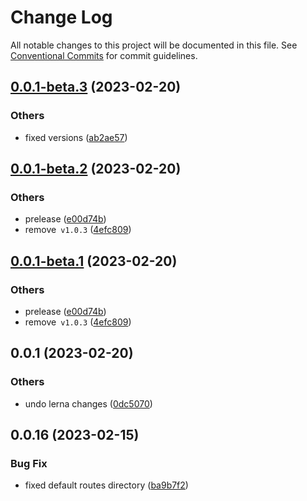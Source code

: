 # Change Log

All notable changes to this project will be documented in this file.
See [Conventional Commits](https://conventionalcommits.org) for commit guidelines.

## [0.0.1-beta.3](https://github.com/do4ng/prext/compare/prext-analyst@0.0.1-beta.2...prext-analyst@0.0.1-beta.3) (2023-02-20)


### Others

* fixed versions ([ab2ae57](https://github.com/do4ng/prext/commit/ab2ae5735ba85b46bd9235d9cf4a8050d0228489))



## [0.0.1-beta.2](https://github.com/do4ng/prext/compare/prext-analyst@0.0.1...prext-analyst@0.0.1-beta.2) (2023-02-20)


### Others

* prelease ([e00d74b](https://github.com/do4ng/prext/commit/e00d74bcaa5eca141f30867ae2ad6b77b10b8313))
* remove` v1.0.3` ([4efc809](https://github.com/do4ng/prext/commit/4efc80918752d3b4f276b700f4a4254c75d79d2d))



## [0.0.1-beta.1](https://github.com/do4ng/prext/compare/prext-analyst@0.0.1...prext-analyst@0.0.1-beta.1) (2023-02-20)


### Others

* prelease ([e00d74b](https://github.com/do4ng/prext/commit/e00d74bcaa5eca141f30867ae2ad6b77b10b8313))
* remove` v1.0.3` ([4efc809](https://github.com/do4ng/prext/commit/4efc80918752d3b4f276b700f4a4254c75d79d2d))




## 0.0.1 (2023-02-20)

### Others

- undo lerna changes ([0dc5070](https://github.com/do4ng/prext/commit/0dc50708ed449435b01a8ccbc112b9b0816fb48b))

## 0.0.16 (2023-02-15)

### Bug Fix

- fixed default routes directory ([ba9b7f2](https://github.com/do4ng/prext/commit/ba9b7f23fcb7bf30f3acb6d6d27d171aede18058))
